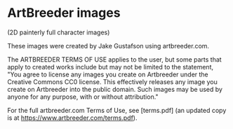 # ArtBreeder images
(2D painterly full character images)

These images were created by Jake Gustafson using artbreeder.com.

The ARTBREEDER TERMS OF USE applies to the user, but some parts that
apply to created works include but may not be limited to the statement,
"You agree to license any images you create on Artbreeder under the
Creative Commons CC0 license. This effectively releases any image you
create on Artbreeder into the public domain. Such images may be used by
anyone for any purpose, with or without attribution."

For the full artbreeder.com Terms of Use, see [terms.pdf]
(an updated copy is at <https://www.artbreeder.com/terms.pdf>).
